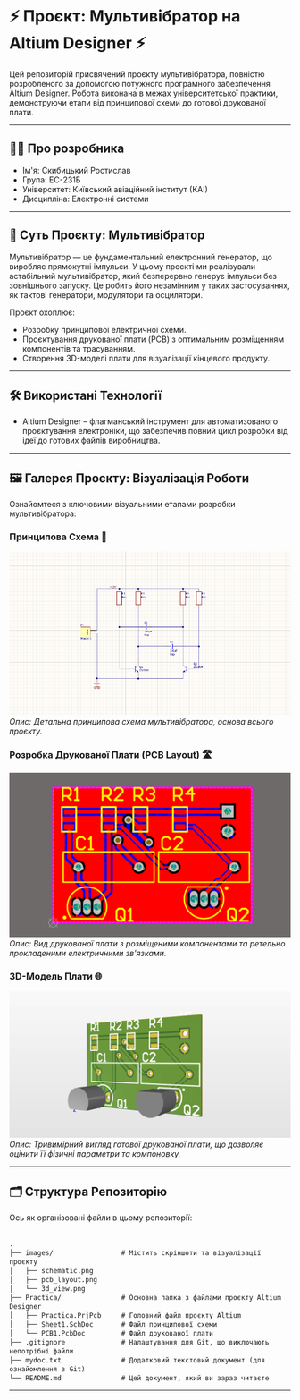  # ⚡️ Проєкт: Мультивібратор на Altium Designer ⚡️

Цей репозиторій присвячений проєкту мультивібратора, повністю розробленого за допомогою потужного програмного забезпечення Altium Designer. Робота виконана в межах університетської практики, демонструючи етапи від принципової схеми до готової друкованої плати.

---

## 👨‍🔬 Про розробника

* Ім'я: Скибицький Ростислав
* Група: ЕС-231Б
* Університет: Київський авіаційний інститут (КАІ)
* Дисципліна: Електронні системи

---

## 🎯 Суть Проєкту: Мультивібратор

Мультивібратор — це фундаментальний електронний генератор, що виробляє прямокутні імпульси. У цьому проєкті ми реалізували астабільний мультивібратор, який безперервно генерує імпульси без зовнішнього запуску. Це робить його незамінним у таких застосуваннях, як тактові генератори, модулятори та осцилятори.

Проєкт охоплює:
* Розробку принципової електричної схеми.
* Проєктування друкованої плати (PCB) з оптимальним розміщенням компонентів та трасуванням.
* Створення 3D-моделі плати для візуалізації кінцевого продукту.

---

## 🛠 Використані Технології

* Altium Designer – флагманський інструмент для автоматизованого проєктування електроніки, що забезпечив повний цикл розробки від ідеї до готових файлів виробництва.

---

## 🖼 Галерея Проєкту: Візуалізація Роботи

Ознайомтеся з ключовими візуальними етапами розробки мультивібратора:

### Принципова Схема 🧩

![Принципова схема мультивібратора](images/schematic.png)
*Опис: Детальна принципова схема мультивібратора, основа всього проєкту.*

### Розробка Друкованої Плати (PCB Layout) 🛣

![Розміщення компонентів та трасування плати](images/pcb_layout.png)
*Опис: Вид друкованої плати з розміщеними компонентами та ретельно прокладеними електричними зв'язками.*

### 3D-Модель Плати 🌐

![3D-вигляд друкованої плати](images/3d_view.png)
*Опис: Тривимірний вигляд готової друкованої плати, що дозволяє оцінити її фізичні параметри та компоновку.*

---

## 🗂 Структура Репозиторію

Ось як організовані файли в цьому репозиторії:

<pre><code>
.
├── images/                 # Містить скріншоти та візуалізації проєкту
│   ├── schematic.png       
│   ├── pcb_layout.png      
│   └── 3d_view.png         
├── Practica/               # Основна папка з файлами проєкту Altium Designer
│   ├── Practica.PrjPcb     # Головний файл проєкту Altium
│   ├── Sheet1.SchDoc       # Файл принципової схеми
│   └── PCB1.PcbDoc         # Файл друкованої плати
├── .gitignore              # Налаштування для Git, що виключають непотрібні файли
├── mydoc.txt               # Додатковий текстовий документ (для ознайомлення з Git)
└── README.md               # Цей документ, який ви зараз читаєте
</code></pre>

---
